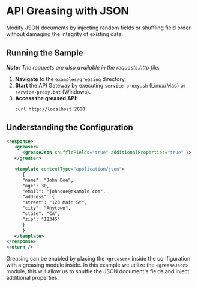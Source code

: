 # API Greasing with JSON

Modify JSON documents by injecting random fields or shuffling field order without damaging the integrity of existing data.

## Running the Sample
***Note:*** *The requests are also available in the requests.http file.*

1. **Navigate** to the `examples/greasing` directory.
2. **Start** the API Gateway by executing `service-proxy.sh` (Linux/Mac) or `service-proxy.bat` (Windows).
3. **Access the greased API**:
      ```
      curl http://localhost:2000
      ```

## Understanding the Configuration

```xml
<response>
   <greaser>
      <greaseJson shuffleFields="true" additionalProperties="true" />
   </greaser>

   <template contentType="application/json">
      {
      "name": "John Doe",
      "age": 30,
      "email": "johndoe@example.com",
      "address": {
      "street": "123 Main St",
      "city": "Anytown",
      "state": "CA",
      "zip": "12345"
      }
      }
   </template>
</response>
<return />
```
Greasing can be enabled by placing the `<greaser>` inside the configuration with a greasing module inside. In this example we utilize the `<greaseJson>` module, this will allow us to shuffle the JSON document's fields and inject additional properties.